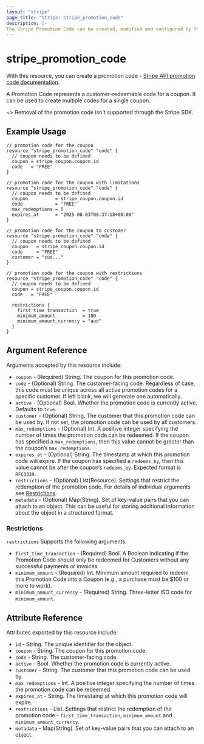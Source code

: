 ```yaml
---
layout: "stripe"
page_title: "Stripe: stripe_promotion_code"
description: |-
The Stripe Promotion Code can be created, modified and configured by this resource.
---
```


# stripe_promotion_code

With this resource, you can create a promotion code - [Stripe API promotion code documentation](https://stripe.com/docs/api/promotion_codes).

A Promotion Code represents a customer-redeemable code for a coupon. It can be used to create multiple codes for a single coupon.

~> Removal of the promotion code isn't supported through the Stripe SDK.

## Example Usage

```hcl
// promotion code for the coupon
resource "stripe_promotion_code" "code" {
  // coupon needs to be defined
  coupon = stripe_coupon.coupon.id
  code   = "FREE"
}

// promotion code for the coupon with limitations
resource "stripe_promotion_code" "code" {
  // coupon needs to be defined
  coupon          = stripe_coupon.coupon.id
  code            = "FREE"
  max_redemptions = 5
  expires_at      = "2025-08-03T08:37:18+00:00"
}

// promotion code for the coupon to customer
resource "stripe_promotion_code" "code" {
  // coupon needs to be defined
  coupon   = stripe_coupon.coupon.id
  code     = "FREE"
  customer = "cus..."
}

// promotion code for the coupon with restrictions
resource "stripe_promotion_code" "code" {
  // coupon needs to be defined
  coupon = stripe_coupon.coupon.id
  code   = "FREE"
  
  restrictions {
    first_time_transaction  = true
    minimum_amount          = 100
    minimum_amount_currency = "aud"
  }
}
```

## Argument Reference

Arguments accepted by this resource include:

* `coupon` - (Required) String. The coupon for this promotion code.
* `code` - (Optional) String. The customer-facing code. Regardless of case, this code must be unique across all active promotion codes for a specific customer. If left blank, we will generate one automatically.
* `active` - (Optional) Bool. Whether the promotion code is currently active. Defaults to `true`.
* `customer` - (Optional) String. The customer that this promotion code can be used by. If not set, the promotion code can be used by all customers.
* `max_redemptions` - (Optional) Int. A positive integer specifying the number of times the promotion code can be redeemed. If the coupon has specified a `max_redemptions`, then this value cannot be greater than the coupon’s `max_redemptions`.
* `expires_at` - (Optional) String. The timestamp at which this promotion code will expire. If the coupon has specified a `redeems_by`, then this value cannot be after the coupon’s `redeems_by`. Expected format is `RFC3339`.
* `restrictions` - (Optional) List(Resource). Settings that restrict the redemption of the promotion code. For details of individual arguments see [Restrictions](#restrictions).   
* `metadata` - (Optional) Map(String). Set of key-value pairs that you can attach to an object. This can be useful for storing additional information about the object in a structured format.

### Restrictions

`restrictions` Supports the following arguments:

* `first_time_transaction` - (Required) Bool. A Boolean indicating if the Promotion Code should only be redeemed for Customers without any successful payments or invoices.
* `minimum_amount` - (Required) Int. Minimum amount required to redeem this Promotion Code into a Coupon (e.g., a purchase must be $100 or more to work).
* `minimum_amount_currency` - (Required) String. Three-letter ISO code for `minimum_amount`.

## Attribute Reference

Attributes exported by this resource include:

* `id` - String. The unique identifier for the object.
* `coupon` - String. The coupon for this promotion code.
* `code` - String. The customer-facing code. 
* `active` - Bool. Whether the promotion code is currently active.
* `customer` - String. The customer that this promotion code can be used by.
* `max_redemptions` - Int. A positive integer specifying the number of times the promotion code can be redeemed. 
* `expires_at` - String. The timestamp at which this promotion code will expire.
* `restrictions` - List. Settings that restrict the redemption of the promotion code - `first_time_transaction`, `minimum_amount` and `minimum_amount_currency`.
* `metadata` - Map(String). Set of key-value pairs that you can attach to an object. 